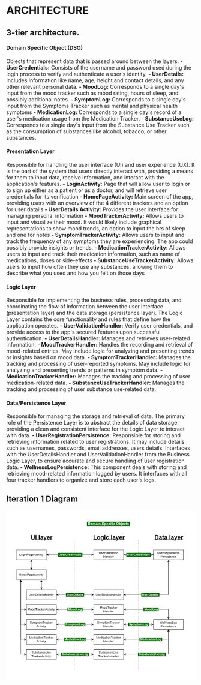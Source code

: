 
# ARCHITECTURE

##  3-tier architecture.

#### Domain Specific Object (DSO) 
Objects that represent data that is passed around between the layers. 
**- UserCredentials:** Consists of the  username and password used during the login process to verify and authenticate a user's identity.
**- UserDetails:** Includes information like name, age, height and contact details, and any other relevant personal data.
**- MoodLog:** Corresponds to a single day's input from the mood tracker such as mood rating, hours of sleep, and possibly additional notes.
**- SymptomLog:** Corresponds to a single day's input from the Symptoms Tracker such as mental and physical health symptoms
**- MedicationLog:** Corresponds to a single day's record of a user's medication usage from the Medication Tracker.
**- SubstanceUseLog:** Corresponds to a single day's input from the Substance Use Tracker such as the consumption of substances like alcohol, tobacco, or other substances.

#### Presentation Layer
Responsible for handling the user interface (UI) and user experience (UX). It is the part of the system that users directly interact with, providing a means for them to input data, receive information, and interact with the application's features.
**- LoginActivity:** Page that will allow user to login or to sign up either as a patient or as a doctor, and will retrieve user credentials for its verification
**- HomePageActivity:** Main screen of the app, providing users with an overview of the 4 different trackers and an option for user datails
**- UserDetails Activity:**  Provides the user interface for managing personal information
**- MoodTrackerActivity:** Allows users to input and visualize their mood. It would likely include graphical representations to show mood trends, an option to input the hrs of sleep and one for notes
**- SymptomTrackerActivity:** Allows users to input and track the frequency of any symptoms they are experiencing. The app could possibly provide insights or trends.
**- MedicationTrackerActivity:** Allows users to input and track their medication information, such as name of medications, doses or side-effects
**- SubstanceUseTrackerActivity:** Allows users to input how often they use any substances, allowing them to describe what you used and how you felt on those days

#### Logic Layer
Responsible for implementing the business rules, processing data, and coordinating the flow of information between the user interface (presentation layer) and the data storage (persistence layer). The Logic Layer contains the core functionality and rules that define how the application operates. 
**- UserValidationHandler:** Verify user credentials, and provide access to the app's secured features upon successful authentication.
**- UserDetailsHandler:**  Manages and retrieves user-related information.
**- MoodTrackerHandler:** Handles the recording and retrieval of mood-related entries. May include logic for analyzing and presenting trends or insights based on mood data.
**- SymptomTrackerHandler:** Manages the tracking and processing of user-reported symptoms. May include logic for analyzing and presenting trends or patterns in symptom data.
**- MedicationTrackerHandler:** Manages the tracking and processing of user medication-related data.
**- SubstanceUseTrackerHandler:** Manages the tracking and processing of user substance use-related data.

#### Data/Persistence Layer
Responsible for managing the storage and retrieval of data. The primary role of the Persistence Layer is to abstract the details of data storage, providing a clean and consistent interface for the Logic Layer to interact with data. 
**- UserRegistrationPersistence:** Responsible for storing and retrieving information related to user registrations. It may include details such as usernames, passwords, email addresses, users details. Interfaces with the UserDetailsHandler  and UserValidationHandler from the Business Logic Layer, to ensure accurate and secure handling of user registration data.
**- WellnessLogPersistence:** This component deals with storing and retrieving mood-related information logged by users. It interfaces with all four tracker handlers to organize and store each user's logs.

## Iteration 1 Diagram

![architecture](architecture-1.png)
